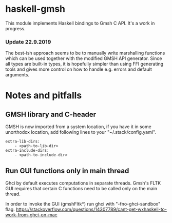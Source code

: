 # haskell-gmsh

This module implements Haskell bindings to Gmsh C API. It's a work in progress.

### Update 22.9.2019
The best-ish approach seems to be to manually write marshalling functions which can be used together with the modified GMSH API generator. Since all types are built-in types, it is hopefully simpler than using FFI generating tools and gives more control on how to handle e.g. errors and default arguments.

# Notes and pitfalls

## GMSH library and C-header
GMSH is now imported from a system location, if you have it in some unorthodox location, add following lines to your "~/.stack/config.yaml".

```
extra-lib-dirs:
    - <path-to-lib-dir>
extra-include-dirs:
    - <path-to-include-dir>
```

## Run GUI functions only in main thread
Ghci by default executes computations in separate threads. Gmsh's FLTK GUI requires that certain C functions need to be called only on the main thread.

In order to invoke the GUI (gmshFltk*) run ghci with "-fno-ghci-sandbox" flag.
https://stackoverflow.com/questions/14307789/cant-get-wxhaskell-to-work-from-ghci-on-mac
